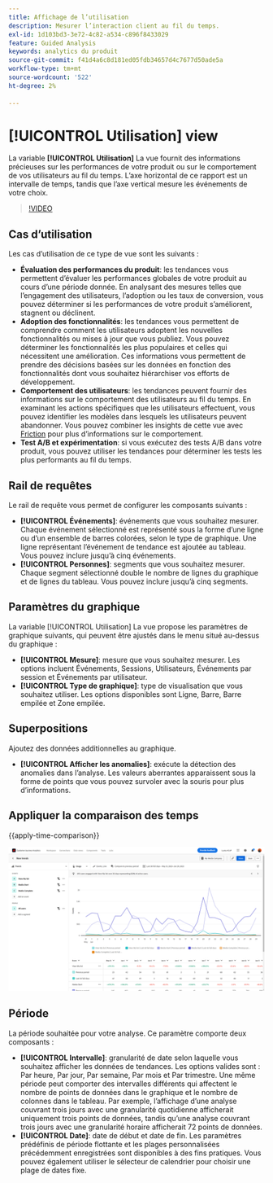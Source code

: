 ```yaml
---
title: Affichage de l’utilisation
description: Mesurer l’interaction client au fil du temps.
exl-id: 1d103bd3-3e72-4c82-a534-c896f8433029
feature: Guided Analysis
keywords: analytics du produit
source-git-commit: f41d4a6c8d181ed05fdb34657d4c7677d50ade5a
workflow-type: tm+mt
source-wordcount: '522'
ht-degree: 2%

---
```


# [!UICONTROL Utilisation] view

La variable **[!UICONTROL Utilisation]** La vue fournit des informations précieuses sur les performances de votre produit ou sur le comportement de vos utilisateurs au fil du temps. L’axe horizontal de ce rapport est un intervalle de temps, tandis que l’axe vertical mesure les événements de votre choix.

>[!VIDEO](https://video.tv.adobe.com/v/3421666/?learn=on)

## Cas d’utilisation

Les cas d’utilisation de ce type de vue sont les suivants :

* **Évaluation des performances du produit**: les tendances vous permettent d’évaluer les performances globales de votre produit au cours d’une période donnée. En analysant des mesures telles que l’engagement des utilisateurs, l’adoption ou les taux de conversion, vous pouvez déterminer si les performances de votre produit s’améliorent, stagnent ou déclinent.
* **Adoption des fonctionnalités**: les tendances vous permettent de comprendre comment les utilisateurs adoptent les nouvelles fonctionnalités ou mises à jour que vous publiez. Vous pouvez déterminer les fonctionnalités les plus populaires et celles qui nécessitent une amélioration. Ces informations vous permettent de prendre des décisions basées sur les données en fonction des fonctionnalités dont vous souhaitez hiérarchiser vos efforts de développement.
* **Comportement des utilisateurs**: les tendances peuvent fournir des informations sur le comportement des utilisateurs au fil du temps. En examinant les actions spécifiques que les utilisateurs effectuent, vous pouvez identifier les modèles dans lesquels les utilisateurs peuvent abandonner. Vous pouvez combiner les insights de cette vue avec [Friction](friction.md) pour plus d’informations sur le comportement.
* **Test A/B et expérimentation**: si vous exécutez des tests A/B dans votre produit, vous pouvez utiliser les tendances pour déterminer les tests les plus performants au fil du temps.

## Rail de requêtes

Le rail de requête vous permet de configurer les composants suivants :

* **[!UICONTROL Événements]**: événements que vous souhaitez mesurer. Chaque événement sélectionné est représenté sous la forme d’une ligne ou d’un ensemble de barres colorées, selon le type de graphique. Une ligne représentant l’événement de tendance est ajoutée au tableau. Vous pouvez inclure jusqu’à cinq événements.
* **[!UICONTROL Personnes]**: segments que vous souhaitez mesurer. Chaque segment sélectionné double le nombre de lignes du graphique et de lignes du tableau. Vous pouvez inclure jusqu’à cinq segments.

## Paramètres du graphique

La variable [!UICONTROL Utilisation] La vue propose les paramètres de graphique suivants, qui peuvent être ajustés dans le menu situé au-dessus du graphique :

* **[!UICONTROL Mesure]**: mesure que vous souhaitez mesurer. Les options incluent Événements, Sessions, Utilisateurs, Événements par session et Événements par utilisateur.
* **[!UICONTROL Type de graphique]**: type de visualisation que vous souhaitez utiliser. Les options disponibles sont Ligne, Barre, Barre empilée et Zone empilée.

## Superpositions

Ajoutez des données additionnelles au graphique.

* **[!UICONTROL Afficher les anomalies]**: exécute la détection des anomalies dans l’analyse. Les valeurs aberrantes apparaissent sous la forme de points que vous pouvez survoler avec la souris pour plus d’informations.

## Appliquer la comparaison des temps

{{apply-time-comparison}}

![Comparaison du temps d’utilisation](../assets/usage-compare.png)

## Période

La période souhaitée pour votre analyse. Ce paramètre comporte deux composants :

* **[!UICONTROL Intervalle]**: granularité de date selon laquelle vous souhaitez afficher les données de tendances. Les options valides sont : Par heure, Par jour, Par semaine, Par mois et Par trimestre. Une même période peut comporter des intervalles différents qui affectent le nombre de points de données dans le graphique et le nombre de colonnes dans le tableau. Par exemple, l’affichage d’une analyse couvrant trois jours avec une granularité quotidienne afficherait uniquement trois points de données, tandis qu’une analyse couvrant trois jours avec une granularité horaire afficherait 72 points de données.
* **[!UICONTROL Date]**: date de début et date de fin. Les paramètres prédéfinis de période flottante et les plages personnalisées précédemment enregistrées sont disponibles à des fins pratiques. Vous pouvez également utiliser le sélecteur de calendrier pour choisir une plage de dates fixe.
